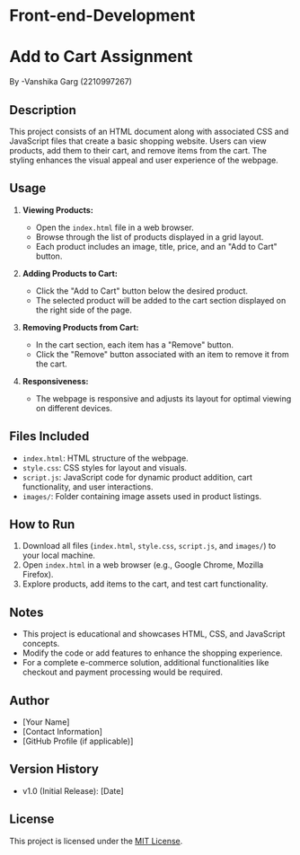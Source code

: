# Front-end-Development
# Add to Cart Assignment

By -Vanshika Garg (2210997267)

## Description

This project consists of an HTML document along with associated CSS and JavaScript files that create a basic shopping website. Users can view products, add them to their cart, and remove items from the cart. The styling enhances the visual appeal and user experience of the webpage.

## Usage

1. **Viewing Products:**
   - Open the `index.html` file in a web browser.
   - Browse through the list of products displayed in a grid layout.
   - Each product includes an image, title, price, and an "Add to Cart" button.

2. **Adding Products to Cart:**
   - Click the "Add to Cart" button below the desired product.
   - The selected product will be added to the cart section displayed on the right side of the page.

3. **Removing Products from Cart:**
   - In the cart section, each item has a "Remove" button.
   - Click the "Remove" button associated with an item to remove it from the cart.

4. **Responsiveness:**
   - The webpage is responsive and adjusts its layout for optimal viewing on different devices.

## Files Included

- `index.html`: HTML structure of the webpage.
- `style.css`: CSS styles for layout and visuals.
- `script.js`: JavaScript code for dynamic product addition, cart functionality, and user interactions.
- `images/`: Folder containing image assets used in product listings.

## How to Run

1. Download all files (`index.html`, `style.css`, `script.js`, and `images/`) to your local machine.
2. Open `index.html` in a web browser (e.g., Google Chrome, Mozilla Firefox).
3. Explore products, add items to the cart, and test cart functionality.

## Notes

- This project is educational and showcases HTML, CSS, and JavaScript concepts.
- Modify the code or add features to enhance the shopping experience.
- For a complete e-commerce solution, additional functionalities like checkout and payment processing would be required.

## Author

- [Your Name]
- [Contact Information]
- [GitHub Profile (if applicable)]

## Version History

- v1.0 (Initial Release): [Date]

## License

This project is licensed under the [MIT License](https://opensource.org/licenses/MIT).
